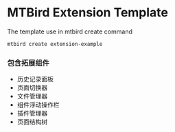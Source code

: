 # MTBird Extension Template

The template use in mtbird create command

```bash
mtbird create extension-example
```

### 包含拓展组件

- 历史记录面板
- 页面切换器
- 文件管理器
- 组件浮动操作栏
- 插件管理器
- 页面结构树
